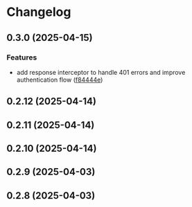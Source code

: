 # Changelog

## 0.3.0 (2025-04-15)

### Features

* add response interceptor to handle 401 errors and improve authentication flow ([f84444e](https://github.com/oondemand/app-publisher-rakuten/commit/f84444e72e6605d072dc1240c1ad71bb30ac5879))

## 0.2.12 (2025-04-14)

## 0.2.11 (2025-04-14)

## 0.2.10 (2025-04-14)

## 0.2.9 (2025-04-03)

## 0.2.8 (2025-04-03)
